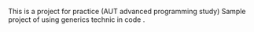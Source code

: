 This is a project for practice (AUT advanced programming study)
Sample project of using generics technic in code .
